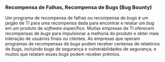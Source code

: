 ### Recompensa de Falhas, Recompensa de Bugs (Bug Bounty)

Um programa de recompensa de falhas ou recompensa de _bugs_ é um jargão de TI para uma recompensa dada para encontrar e relatar um _bug_ em um produto de _software_ específico. Muitas empresas de TI oferecem recompensas de _bugs_ para impulsionar a melhoria do produto e obter mais interação de usuários finais ou clientes. As empresas que operam programas de recompensas de _bugs_ podem receber centenas de relatórios de _bugs_, incluindo _bugs_ de segurança e vulnerabilidades de segurança, e muitos que relatam esses _bugs_ podem receber prêmios.
